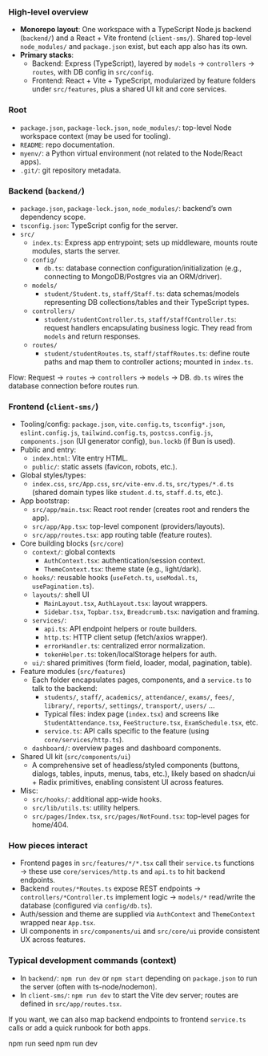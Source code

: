 ### High-level overview
- **Monorepo layout**: One workspace with a TypeScript Node.js backend (`backend/`) and a React + Vite frontend (`client-sms/`). Shared top-level `node_modules/` and `package.json` exist, but each app also has its own.
- **Primary stacks**:
  - Backend: Express (TypeScript), layered by `models` → `controllers` → `routes`, with DB config in `src/config`.
  - Frontend: React + Vite + TypeScript, modularized by feature folders under `src/features`, plus a shared UI kit and core services.

### Root
- `package.json`, `package-lock.json`, `node_modules/`: top-level Node workspace context (may be used for tooling).
- `README`: repo documentation.
- `myenv/`: a Python virtual environment (not related to the Node/React apps).
- `.git/`: git repository metadata.

### Backend (`backend/`)
- `package.json`, `package-lock.json`, `node_modules/`: backend’s own dependency scope.
- `tsconfig.json`: TypeScript config for the server.
- `src/`
  - `index.ts`: Express app entrypoint; sets up middleware, mounts route modules, starts the server.
  - `config/`
    - `db.ts`: database connection configuration/initialization (e.g., connecting to MongoDB/Postgres via an ORM/driver).
  - `models/`
    - `student/Student.ts`, `staff/Staff.ts`: data schemas/models representing DB collections/tables and their TypeScript types.
  - `controllers/`
    - `student/studentController.ts`, `staff/staffController.ts`: request handlers encapsulating business logic. They read from `models` and return responses.
  - `routes/`
    - `student/studentRoutes.ts`, `staff/staffRoutes.ts`: define route paths and map them to controller actions; mounted in `index.ts`.

Flow: Request → `routes` → `controllers` → `models` → DB. `db.ts` wires the database connection before routes run.

### Frontend (`client-sms/`)
- Tooling/config: `package.json`, `vite.config.ts`, `tsconfig*.json`, `eslint.config.js`, `tailwind.config.ts`, `postcss.config.js`, `components.json` (UI generator config), `bun.lockb` (if Bun is used).
- Public and entry:
  - `index.html`: Vite entry HTML.
  - `public/`: static assets (favicon, robots, etc.).
- Global styles/types:
  - `index.css`, `src/App.css`, `src/vite-env.d.ts`, `src/types/*.d.ts` (shared domain types like `student.d.ts`, `staff.d.ts`, etc.).
- App bootstrap:
  - `src/app/main.tsx`: React root render (creates root and renders the app).
  - `src/app/App.tsx`: top-level component (providers/layouts).
  - `src/app/routes.tsx`: app routing table (feature routes).
- Core building blocks (`src/core`)
  - `context/`: global contexts
    - `AuthContext.tsx`: authentication/session context.
    - `ThemeContext.tsx`: theme state (e.g., light/dark).
  - `hooks/`: reusable hooks (`useFetch.ts`, `useModal.ts`, `usePagination.ts`).
  - `layouts/`: shell UI
    - `MainLayout.tsx`, `AuthLayout.tsx`: layout wrappers.
    - `Sidebar.tsx`, `Topbar.tsx`, `Breadcrumb.tsx`: navigation and framing.
  - `services/`:
    - `api.ts`: API endpoint helpers or route builders.
    - `http.ts`: HTTP client setup (fetch/axios wrapper).
    - `errorHandler.ts`: centralized error normalization.
    - `tokenHelper.ts`: token/localStorage helpers for auth.
  - `ui/`: shared primitives (form field, loader, modal, pagination, table).
- Feature modules (`src/features`)
  - Each folder encapsulates pages, components, and a `service.ts` to talk to the backend:
    - `students/`, `staff/`, `academics/`, `attendance/`, `exams/`, `fees/`, `library/`, `reports/`, `settings/`, `transport/`, `users/` …
    - Typical files: index page (`index.tsx`) and screens like `StudentAttendance.tsx`, `FeeStructure.tsx`, `ExamSchedule.tsx`, etc.
    - `service.ts`: API calls specific to the feature (using `core/services/http.ts`).
  - `dashboard/`: overview pages and dashboard components.
- Shared UI kit (`src/components/ui`)
  - A comprehensive set of headless/styled components (buttons, dialogs, tables, inputs, menus, tabs, etc.), likely based on shadcn/ui + Radix primitives, enabling consistent UI across features.
- Misc:
  - `src/hooks/`: additional app-wide hooks.
  - `src/lib/utils.ts`: utility helpers.
  - `src/pages/Index.tsx`, `src/pages/NotFound.tsx`: top-level pages for home/404.

### How pieces interact
- Frontend pages in `src/features/*/*.tsx` call their `service.ts` functions → these use `core/services/http.ts` and `api.ts` to hit backend endpoints.
- Backend `routes/*Routes.ts` expose REST endpoints → `controllers/*Controller.ts` implement logic → `models/*` read/write the database (configured via `config/db.ts`).
- Auth/session and theme are supplied via `AuthContext` and `ThemeContext` wrapped near `App.tsx`.
- UI components in `src/components/ui` and `src/core/ui` provide consistent UX across features.

### Typical development commands (context)
- In `backend/`: `npm run dev` or `npm start` depending on `package.json` to run the server (often with ts-node/nodemon).
- In `client-sms/`: `npm run dev` to start the Vite dev server; routes are defined in `src/app/routes.tsx`.

If you want, we can also map backend endpoints to frontend `service.ts` calls or add a quick runbook for both apps.



npm run seed
npm run dev

